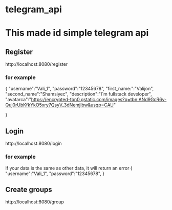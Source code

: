 # telegram_api

# This made id simple telegram api

## Register 
http://localhost:8080/register

### for example
{
    "username":"Vali_1",
    "password":"12345678",
    "first_name:":"Valijon",
    "second_name":"Shamsiyec",
    "description":"I`m fullstack developer",
    "avatarca":"https://encrypted-tbn0.gstatic.com/images?q=tbn:ANd9GcR6v-Quj0rUbKfkYkO5xry7QsyV_3dNemjlbw&usqp=CAU"

}

## Login 
http://localhost:8080/login

### for example
If your data is the same as other data, it will return an error
{
    "username":"Vali_1",
    "password":"12345678",
}

## Create groups
http://localhost:8080/group
